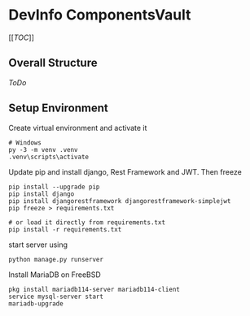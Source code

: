 # DevInfo ComponentsVault

[[_TOC_]]

## Overall Structure

_ToDo_


## Setup Environment

Create virtual environment and activate it

```
# Windows
py -3 -m venv .venv
.venv\scripts\activate
```

Update pip and install django, Rest Framework and JWT. Then freeze

```
pip install --upgrade pip
pip install django
pip install djangorestframework djangorestframework-simplejwt
pip freeze > requirements.txt 

# or load it directly from requirements.txt
pip install -r requirements.txt
```

start server using

```
python manage.py runserver
```

Install MariaDB on FreeBSD

```
pkg install mariadb114-server mariadb114-client
service mysql-server start
mariadb-upgrade
```